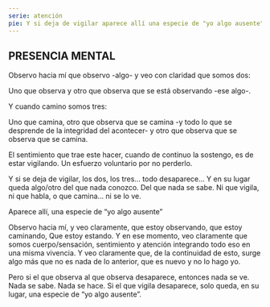 ```yaml
---
serie: atención
pie: Y si deja de vigilar aparece allí una especie de "yo algo ausente"
---
```


## PRESENCIA MENTAL

Observo hacia mí que observo -algo- y veo con claridad que somos dos:

Uno que observa y otro que observa que se está observando -ese algo-.

Y cuando camino somos tres:

Uno que camina, otro que observa que se camina -y todo lo que se desprende de la integridad del acontecer- y otro que observa que se observa que se camina.

El sentimiento que trae este hacer, cuando de continuo la sostengo, es de estar vigilando. Un esfuerzo voluntario por no perderlo.

Y si se deja de vigilar, los dos, los tres… todo desaparece…
Y  en su lugar queda algo/otro del que nada conozco.
Del que nada se sabe.
Ni que vigila, ni que habla, o que camina…
ni se lo ve.

Aparece allí, una especie de “yo algo ausente”

Observo hacia mí,
y veo claramente,
que estoy observando,
que estoy caminando,
Que estoy estando.
Y en ese momento,
veo claramente que somos cuerpo/sensación, sentimiento y atención integrando
todo eso en una misma vivencia.
Y veo claramente que, de la continuidad de esto, surge algo más que no es nada de lo anterior, que es nuevo y no lo hago yo.

Pero si el que observa  al que observa desaparece, entonces nada se ve.
Nada se sabe.
Nada se hace.
Si el que vigila desaparece, solo queda, en su lugar,  una especie de “yo algo ausente”.
